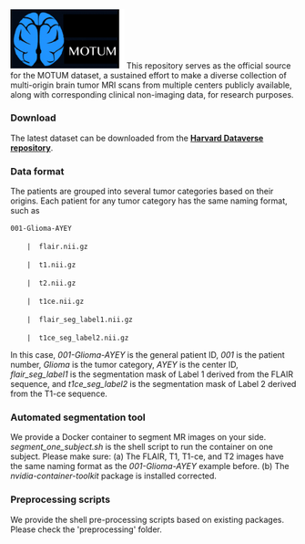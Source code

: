 <img src="logo_motum.png" width="200">
This repository serves as the official source for the MOTUM dataset, a sustained effort to make a diverse collection of multi-origin brain tumor MRI scans from multiple centers publicly available, along with corresponding clinical non-imaging data, for research purposes. 


### Download 
The latest dataset can be downloaded from the **[Harvard Dataverse repository](https://doi.org/10.7910/DVN/KUUEWC)**. 


### Data format
The patients are grouped into several tumor categories based on their origins. 
Each patient for any tumor category has the same naming format, such as  

    001-Glioma-AYEY
    
        |  flair.nii.gz

        |  t1.nii.gz

        |  t2.nii.gz

        |  t1ce.nii.gz

        |  flair_seg_label1.nii.gz

        |  t1ce_seg_label2.nii.gz
   
In this case, *001-Glioma-AYEY* is the general patient ID, *001* is the patient number, *Glioma* is the tumor category, 
*AYEY* is the center ID, *flair_seg_label1* is the segmentation mask of Label 1 derived from the FLAIR sequence, and *t1ce_seg_label2* is the segmentation mask of Label 2 derived from the T1-ce sequence. 

### Automated segmentation tool 
We provide a Docker container to segment MR images on your side. 
*segment_one_subject.sh* is the shell script to run the container on one subject. 
Please make sure:
(a) The FLAIR, T1, T1-ce, and T2 images have the same naming format as the *001-Glioma-AYEY* example before. 
(b) The *nvidia-container-toolkit* package is installed corrected. 


### Preprocessing scripts
We provide the shell pre-processing scripts based on existing packages. Please check the 'preprocessing' folder. 
